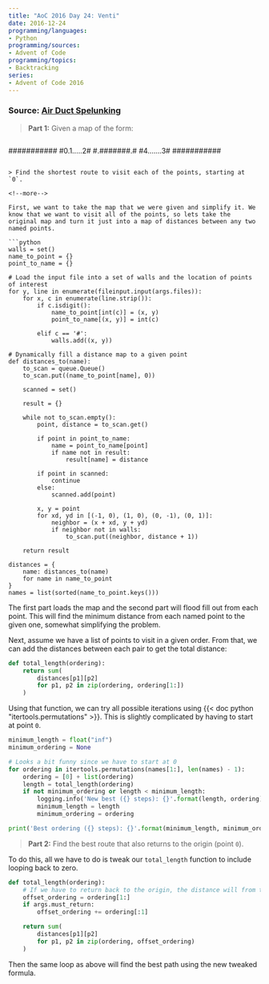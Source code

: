 ```yaml
---
title: "AoC 2016 Day 24: Venti"
date: 2016-12-24
programming/languages:
- Python
programming/sources:
- Advent of Code
programming/topics:
- Backtracking
series:
- Advent of Code 2016
---
```

### Source: [Air Duct Spelunking](http://adventofcode.com/2016/day/24)

> **Part 1:** Given a map of the form:

> ```
###########
#0.1.....2#
#.#######.#
#4.......3#
###########
```

> Find the shortest route to visit each of the points, starting at `0`.

<!--more-->

First, we want to take the map that we were given and simplify it. We know that we want to visit all of the points, so lets take the original map and turn it just into a map of distances between any two named points.

```python
walls = set()
name_to_point = {}
point_to_name = {}

# Load the input file into a set of walls and the location of points of interest
for y, line in enumerate(fileinput.input(args.files)):
    for x, c in enumerate(line.strip()):
        if c.isdigit():
            name_to_point[int(c)] = (x, y)
            point_to_name[(x, y)] = int(c)

        elif c == '#':
            walls.add((x, y))

# Dynamically fill a distance map to a given point
def distances_to(name):
    to_scan = queue.Queue()
    to_scan.put((name_to_point[name], 0))

    scanned = set()

    result = {}

    while not to_scan.empty():
        point, distance = to_scan.get()

        if point in point_to_name:
            name = point_to_name[point]
            if name not in result:
                result[name] = distance

        if point in scanned:
            continue
        else:
            scanned.add(point)

        x, y = point
        for xd, yd in [(-1, 0), (1, 0), (0, -1), (0, 1)]:
            neighbor = (x + xd, y + yd)
            if neighbor not in walls:
                to_scan.put((neighbor, distance + 1))

    return result

distances = {
    name: distances_to(name)
    for name in name_to_point
}
names = list(sorted(name_to_point.keys()))
```

The first part loads the map and the second part will flood fill out from each point. This will find the minimum distance from each named point to the given one, somewhat simplifying the problem.

Next, assume we have a list of points to visit in a given order. From that, we can add the distances between each pair to get the total distance:

```python
def total_length(ordering):
    return sum(
        distances[p1][p2]
        for p1, p2 in zip(ordering, ordering[1:])
    )
```

Using that function, we can try all possible iterations using {{< doc python "itertools.permutations" >}}. This is slightly complicated by having to start at point `0`.

```python
minimum_length = float("inf")
minimum_ordering = None

# Looks a bit funny since we have to start at 0
for ordering in itertools.permutations(names[1:], len(names) - 1):
    ordering = [0] + list(ordering)
    length = total_length(ordering)
    if not minimum_ordering or length < minimum_length:
        logging.info('New best ({} steps): {}'.format(length, ordering))
        minimum_length = length
        minimum_ordering = ordering

print('Best ordering ({} steps): {}'.format(minimum_length, minimum_ordering))
```

> **Part 2:** Find the best route that also returns to the origin (point `0`).

To do this, all we have to do is tweak our `total_length` function to include looping back to zero.

```python
def total_length(ordering):
    # If we have to return back to the origin, the distance will from the last point to 0
    offset_ordering = ordering[1:]
    if args.must_return:
        offset_ordering += ordering[:1]

    return sum(
        distances[p1][p2]
        for p1, p2 in zip(ordering, offset_ordering)
    )
```

Then the same loop as above will find the best path using the new tweaked formula.

